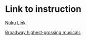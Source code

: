 # Link to instruction

[Nuku Link](https://nuku.wgtn.ac.nz/courses/22695/assignments/86799?module_item_id=694559)

[Broadway highest-grossing musicals](https://en.wikipedia.org/wiki/List_of_highest-grossing_musical_theatre_productions)